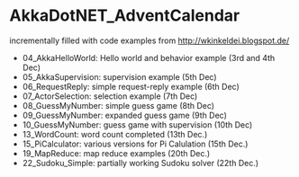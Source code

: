 # AkkaDotNET_AdventCalendar
incrementally filled with code examples from http://wkinkeldei.blogspot.de/

 * 04_AkkaHelloWorld: Hello world and behavior example (3rd and 4th Dec)
 * 05_AkkaSupervision: supervision example (5th Dec)
 * 06_RequestReply: simple request-reply example (6th Dec)
 * 07_ActorSelection: selection example (7th Dec)
 * 08_GuessMyNumber: simple guess game (8th Dec)
 * 09_GuessMyNumber: expanded guess game (9th Dec)
 * 10_GuessMyNumber: guess game with supervision (10th Dec)
 * 13_WordCount: word count completed (13th Dec.)
 * 15_PiCalculator: various versions for Pi Calulation (15th Dec.)
 * 19_MapReduce: map reduce examples (20th Dec.)
 * 22_Sudoku_Simple: partially working Sudoku solver (22th Dec.)


